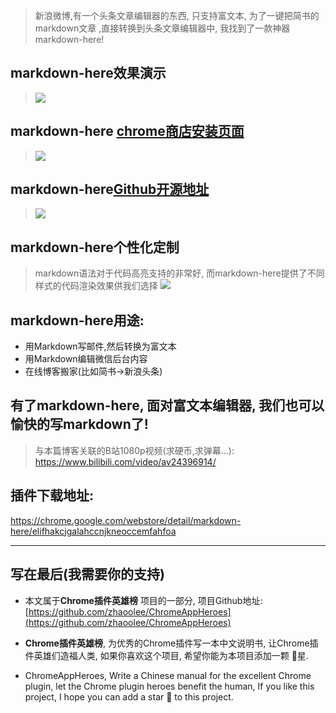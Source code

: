 > 新浪微博,有一个头条文章编辑器的东西, 只支持富文本, 为了一键把简书的markdown文章 ,直接转换到头条文章编辑器中, 我找到了一款神器 markdown-here!

## markdown-here效果演示
> ![](https://upload-images.jianshu.io/upload_images/3203841-b477e0479c6c7592.gif?imageMogr2/auto-orient/strip)

## markdown-here [chrome商店安装页面](https://chrome.google.com/webstore/detail/markdown-here/elifhakcjgalahccnjkneoccemfahfoa)
> ![](https://upload-images.jianshu.io/upload_images/3203841-43f20dfddf170790.png?imageMogr2/auto-orient/strip%7CimageView2/2/w/1240)
## markdown-here[Github开源地址](https://github.com/adam-p/markdown-here)
> ![](https://upload-images.jianshu.io/upload_images/3203841-fd52672fdf00e86f.png?imageMogr2/auto-orient/strip%7CimageView2/2/w/1240)

## markdown-here个性化定制
> markdown语法对于代码高亮支持的非常好, 而markdown-here提供了不同样式的代码渲染效果供我们选择
> ![](https://upload-images.jianshu.io/upload_images/3203841-3acfb766f7c1fa85.png?imageMogr2/auto-orient/strip%7CimageView2/2/w/1240)

## markdown-here用途:
- 用Markdown写邮件,然后转换为富文本 
- 用Markdown编辑微信后台内容
- 在线博客搬家(比如简书->新浪头条)

## 有了markdown-here, 面对富文本编辑器, 我们也可以愉快的写markdown了!
> 与本篇博客关联的B站1080p视频(求硬币,求弹幕...): https://www.bilibili.com/video/av24396914/

## 插件下载地址:
https://chrome.google.com/webstore/detail/markdown-here/elifhakcjgalahccnjkneoccemfahfoa

---

## 写在最后(我需要你的支持)
- 本文属于**Chrome插件英雄榜** 项目的一部分, 项目Github地址: [https://github.com/zhaoolee/ChromeAppHeroes](https://github.com/zhaoolee/ChromeAppHeroes)

- **Chrome插件英雄榜**, 为优秀的Chrome插件写一本中文说明书, 让Chrome插件英雄们造福人类, 如果你喜欢这个项目, 希望你能为本项目添加一颗 🌟星.

- ChromeAppHeroes, Write a Chinese manual for the excellent Chrome plugin, let the Chrome plugin heroes benefit the human, If you like this project, I hope you can add a star 🌟 to this project.



